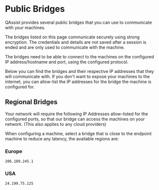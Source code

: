 # Public Bridges

QAssist provides several public bridges that you can use to communicate with your machines.


The bridges listed on this page communicate securely using strong encryption. The credentials and
details are not saved after a session is ended and are only used to communicate with the machine.


The bridges need to be able to connect to the machines on the configured IP address/hostname and port,
using the configured protocol.


Below you can find the bridges and their respective IP addresses that they will communicate with.
If you don't want to expose your machines to the internet, you can allow-list the
IP addresses for the bridge the machine is configured for.


## Regional Bridges

Your network will require the following IP Addresses allow-listed for the configured ports,
so that our bridge can access the machines on your network. (This also applies to any cloud providers)

When configuring a machine, select a bridge that is close to the endpoint machine to reduce any latency,
the available regions are:

### Europe

`206.189.245.1`

### USA

`24.199.75.125`
